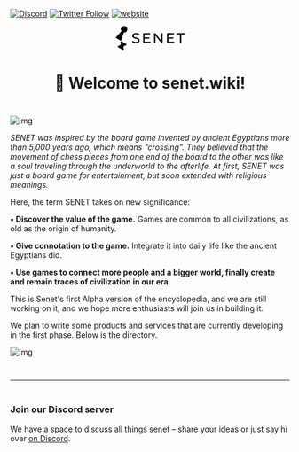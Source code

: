 [![Discord](https://img.shields.io/discord/934380160113844294?color=green&label=senet%20%7C%20discord%20%F0%9F%91%8B&logo=discord&style=flat-square)](https://discord.gg/CetY6Y4)
[![Twitter Follow](https://img.shields.io/twitter/follow/senetnetwork?logo=twitter&style=social)](https://twitter.com/senetnetwork)
[![website](https://img.shields.io/website?color=green&label=senetnetwork.com&style=flat-square&url=https%3A%2F%2Fsenetnetwork.com)](https://senetnetwork.com)

<div align="center" style="margin-top: 1em; margin-bottom: 3em;">
  <a href="https://senet.wiki"><img alt="senet logo" src="./public/senet-logo-1x.png" alt="senet" width="125"></a>
  <h1>🙋 Welcome to senet.wiki!</h1>
</div>

![img](https://miro.medium.com/v2/resize:fit:1400/1*GzwF-Ut6mOj0aphGPem8GA.jpeg)

*SENET was inspired by the board game invented by ancient Egyptians more than 5,000 years ago, which means “crossing”. They believed that the movement of chess pieces from one end of the board to the other was like a soul traveling through the underworld to the afterlife. At first, SENET was just a board game for entertainment, but soon extended with religious meanings.*

Here, the term SENET takes on new significance:

**▪️ Discover the value of the game.** Games are common to all civilizations, as old as the origin of humanity.

**▪️ Give connotation to the game.** Integrate it into daily life like the ancient Egyptians did.

**▪️ Use games to connect more people and a bigger world, finally create and remain traces of civilization in our era.**

This is Senet's first Alpha version of the encyclopedia, and we are still working on it, and we hope more enthusiasts will join us in building it.

We plan to write some products and services that are currently developing in the first phase. Below is the directory.

![img](https://miro.medium.com/v2/resize:fit:1400/1*HLST9YQh0HzKoOZt7eYo1A.png)

<hr style="margin-top: 3em; margin-bottom: 3em;">

### Join our Discord server

We have a space to discuss all things senet – share your ideas or just say hi over [on Discord](https://discord.com/invite/qh9dG9EwQx).
